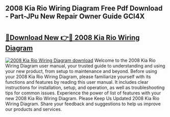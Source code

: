 ## 2008 Kia Rio Wiring Diagram Free Pdf Download - Part-JPu New Repair Owner Guide GCl4X

# <h2><a href="http://dfpspg.blite.top/?on=2008+Kia+Rio+Wiring+Diagram">🔗Download New 👉🔴 2008 Kia Rio Wiring Diagram</a></h2>

[![2008 Kia Rio Wiring Diagram download](https://i.imgur.com/lujVjoI.png)](http://dfpspg.blite.top/?on=2008+Kia+Rio+Wiring+Diagram)
Welcome to the 2008 Kia Rio Wiring Diagram user manual, your trusted guide to understanding and using your new product, from setup to maintenance and beyond. Before using your 2008 Kia Rio Wiring Diagram, please familiarize yourself with its functions and features by reading this user manual. It includes clear instructions for installation, setup, and operation, as well as troubleshooting tips for common issues. Experience the power of list of features with your new 2008 Kia Rio Wiring Diagram. Please Keep Us Updated 2008 Kia Rio Wiring Diagram. Share your feedback and suggestions to help us improve our products and services.
